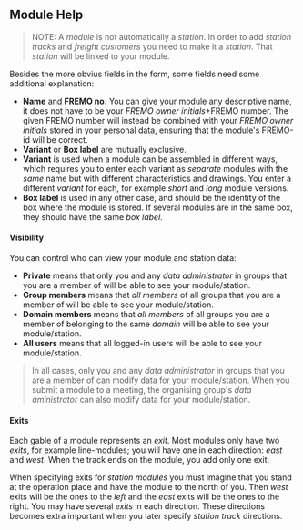 ﻿## Module Help
> NOTE: A *module* is not automatically a *station*. In order to add *station tracks* and *freight customers* you need to make it a *station*.
> That *station* will be linked to your module.

Besides the more obvius fields in the form, some fields need some additional explanation:
- **Name** and **FREMO no.**
You can give your module any descriptive name, it does not have to be your *FREMO owner initials*+FREMO number.
The given FREMO number will instead be combined with your *FREMO owner initials* stored in your personal data, ensuring that the module's FREMO-id will be correct.
- **Variant** or **Box label** are mutually exclusive.
- **Variant** is used when a module can be assembled in different ways,
which requires you to enter each variant as *separate* modules with the *same* name
but with different characteristics and drawings. You enter a different *variant* for each, for example *short* and *long* module versions.
- **Box label** is used in any other case, and should be the identity of the box where the module is stored. If several modules are in the same box, they should have the same *box label*.
#### Visibility
You can control who can view your module and station data:
- **Private** means that only you and any *data administrator* in groups that you are a member of will be able to see your module/station.
- **Group members** means that *all members* of all groups that you are a member of will be able to see your module/station.
- **Domain members** means that *all members* of all groups you are a member of belonging to the same *domain* will be able to see your module/station.
- **All users** means that all logged-in users will be able to see your module/station.
>In all cases, only you and any *data administrator* in groups that you are a member of can modify data for your module/station. 
>When you submit a module to a meeting, the organising group's *data aministrator* can also modify data for your module/station. 
#### Exits
Each gable of a module represents an *exit*.
Most modules only have two *exits*, for example line-modules; you will have one in each direction: *east* and *west*.
When the track ends on the module, you add only one exit.

When specifying exits for *station modules* you must imagine that you stand at the operation place and have the module to the north of you.
Then *west* exits will be the ones to the *left* and the *east* exits will be the ones to the right.
You may have several *exits* in each direction.
These directions becomes extra important when you later specify *station track* directions.

